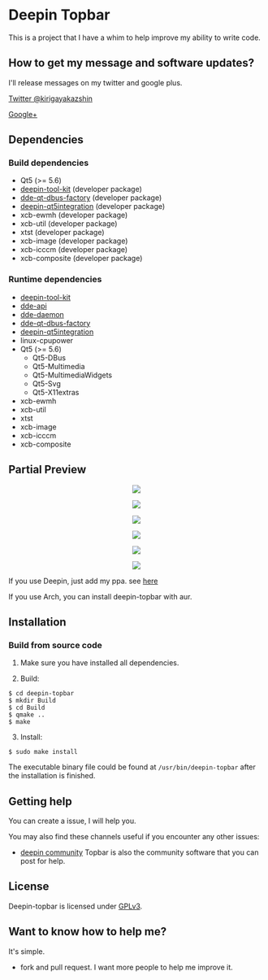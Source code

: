 # Deepin Topbar

This is a project that I have a whim to help improve my ability to write code.

## How to get my message and software updates?

I'll release messages on my twitter and google plus.

[Twitter @kirigayakazshin](https://twitter.com/kirigayakazshin)

[Google+](https://plus.google.com/+kirigayakazushin)

## Dependencies

### Build dependencies

* Qt5 (>= 5.6)
* [deepin-tool-kit](https://github.com/linuxdeepin/deepin-tool-kit) (developer package)
* [dde-qt-dbus-factory](https://github.com/linuxdeepin/dde-qt-dbus-factory)
(developer package)
* [deepin-qt5integration](https://github.com/linuxdeepin/deepin-qt5integration)
(developer package)
* xcb-ewmh (developer package)
* xcb-util (developer package)
* xtst (developer package)
* xcb-image (developer package)
* xcb-icccm (developer package)
* xcb-composite (developer package)

### Runtime dependencies

* [deepin-tool-kit](https://github.com/linuxdeepin/deepin-tool-kit)
* [dde-api](https://github.com/linuxdeepin/dde-api)
* [dde-daemon](https://github.com/linuxdeepin/dde-daemon)
* [dde-qt-dbus-factory](https://github.com/linuxdeepin/dde-qt-dbus-factory)
* [deepin-qt5integration](https://github.com/linuxdeepin/deepin-qt5integration)
* linux-cpupower
* Qt5 (>= 5.6)
  * Qt5-DBus
  * Qt5-Multimedia
  * Qt5-MultimediaWidgets
  * Qt5-Svg
  * Qt5-X11extras
* xcb-ewmh
* xcb-util
* xtst
* xcb-image
* xcb-icccm
* xcb-composite

## Partial Preview

<p align="center"><img src="https://s18.postimg.org/zd035of55/dde-menu.png"></p>
<p align="center"><img src="https://s18.postimg.org/a892rt59l/network.png"></p>
<p align="center"><img src="https://s18.postimg.org/qj96o5kc9/power.png"></p>
<p align="center"><img src="https://s18.postimg.org/9iqafempl/sound.png"></p>
<p align="center"><img src="https://s18.postimg.org/sntjpa3zd/date.png"></p>
<p align="center"><img src="https://s18.postimg.org/83opqvvyx/search.png"></p>

If you use Deepin, just add my ppa. see [here](https://blog.mkacg.com/2017/07/20/topbar-PPA/)

If you use Arch, you can install deepin-topbar with aur.

## Installation

### Build from source code

1. Make sure you have installed all dependencies.

2. Build:
```
$ cd deepin-topbar
$ mkdir Build
$ cd Build
$ qmake ..
$ make
```

3. Install:
```
$ sudo make install
```

The executable binary file could be found at `/usr/bin/deepin-topbar` after the installation is finished.

## Getting help

You can create a issue, I will help you.

You may also find these channels useful if you encounter any other issues:

* [deepin community](https://bbs.deepin.org) Topbar is also the community software that you can post for help.

## License

Deepin-topbar is licensed under [GPLv3](LICENSE).

## Want to know how to help me?

It's simple.

* fork and pull request. I want more people to help me improve it.